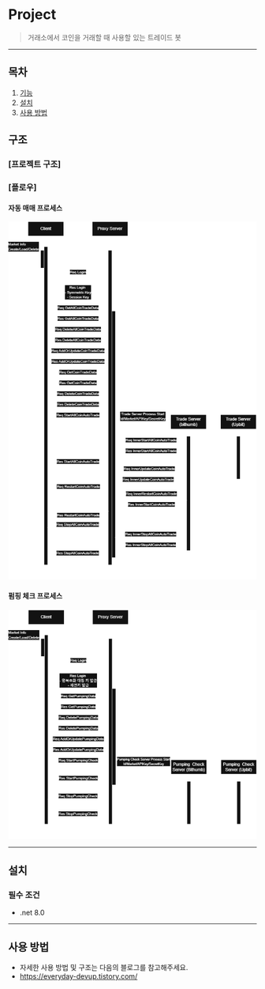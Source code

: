# Project
> 거래소에서 코인을 거래할 때 사용할 있는 트레이드 봇

---

## 목차
1. [기능](#기능)
2. [설치](#설치)
3. [사용 방법](#사용-방법)

## 구조
### [프로젝트 구조]
### [플로우]
#### 자동 매매 프로세스
![자동 매매 프로세스 구조도](CoinAutoTrade.drawio.png)

#### 펌핑 체크 프로세스
![펌핑 체크 프로세스 구조도](PumpingCheck.drawio.png)

---

## 설치
### 필수 조건
- .net 8.0 

---
## 사용 방법
- 자세한 사용 방법 및 구조는 다음의 블로그를 참고해주세요.
- https://everyday-devup.tistory.com/